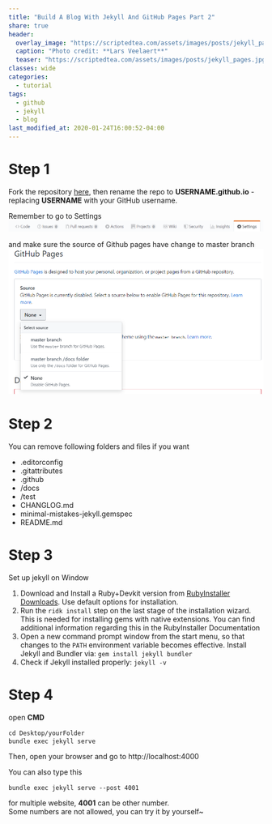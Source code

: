```yaml
---
title: "Build A Blog With Jekyll And GitHub Pages Part 2"
share: true
header:
  overlay_image: "https://scriptedtea.com/assets/images/posts/jekyll_pages.jpg"
  caption: "Photo credit: **Lars Veelaert**"
  teaser: "https://scriptedtea.com/assets/images/posts/jekyll_pages.jpg"
classes: wide
categories:
  - tutorial
tags:
  - github
  - jekyll
  - blog
last_modified_at: 2020-01-24T16:00:52-04:00
---
```



Step 1
===
Fork the repository [here](https://github.com/mmistakes/minimal-mistakes), then rename the repo to **USERNAME.github.io** - replacing **USERNAME** with your GitHub username.

Remember to go to Settings
![setting](/assets/images/setting.PNG)

and make sure the source of  Github pages have change to master branch
![master](/assets/images/master.PNG)

Step 2
===
You can remove following folders and files if you want
* .editorconfig
* .gitattributes
* .github 
* /docs
* /test
* CHANGLOG.md
* minimal-mistakes-jekyll.gemspec
* README.md

Step 3
===
Set up jekyll on Window

1. Download and Install a Ruby+Devkit version from [RubyInstaller Downloads](https://rubyinstaller.org/downloads/). Use default options for installation.
2. Run the ```ridk install``` step on the last stage of the installation wizard. This is needed for installing gems with native extensions. You can find additional information regarding this in the RubyInstaller Documentation
3. Open a new command prompt window from the start menu, so that changes to the ```PATH``` environment variable becomes effective. Install Jekyll and Bundler via: ```gem install jekyll bundler```
4. Check if Jekyll installed properly: ```jekyll -v```

Step 4
===
open **CMD**

```
cd Desktop/yourFolder
bundle exec jekyll serve
```
Then, open your browser and go to http://localhost:4000

You can also type this
```
bundle exec jekyll serve --post 4001
```
for multiple website, **4001** can be other number.<br>
Some numbers are not allowed, you can try it by yourself~


